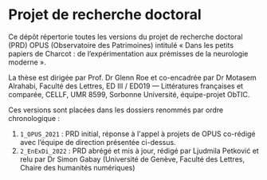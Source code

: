 # Projet de recherche doctoral
Ce dépôt répertorie toutes les versions du projet de recherche doctoral (PRD) OPUS (Observatoire des Patrimoines) intitulé « Dans les petits papiers de Charcot : de l’expérimentation aux prémisses de la neurologie moderne ».

La thèse est dirigée par Prof. Dr Glenn Roe et co-encadrée par Dr Motasem Alrahabi, Faculté des Lettres, ED III / ED019 — Littératures françaises et comparée, CELLF, UMR 8599, Sorbonne Université, équipe-projet ObTIC.

Ces versions sont placées dans les dossiers renommés par ordre chronologique :
1. `1_OPUS_2021` : PRD initial, réponse à l'appel à projets de OPUS co-rédigé avec l’équipe de direction présentée ci-dessus.
2. `2_EnExDi_2022` : PRD abrégé et mis à jour, rédigé par Ljudmila Petković et relu par Dr Simon Gabay (Université de Genève, Faculté des Lettres, Chaire des humanités numériques)
